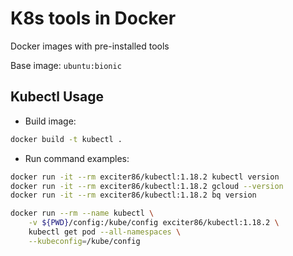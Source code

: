 # K8s tools in Docker

Docker images with pre-installed tools

Base image: `ubuntu:bionic`

## Kubectl Usage

- Build image:

```sh
docker build -t kubectl .
```

- Run command examples:

```sh
docker run -it --rm exciter86/kubectl:1.18.2 kubectl version
docker run -it --rm exciter86/kubectl:1.18.2 gcloud --version
docker run -it --rm exciter86/kubectl:1.18.2 bq version

docker run --rm --name kubectl \
    -v ${PWD}/config:/kube/config exciter86/kubectl:1.18.2 \
    kubectl get pod --all-namespaces \
    --kubeconfig=/kube/config
```
